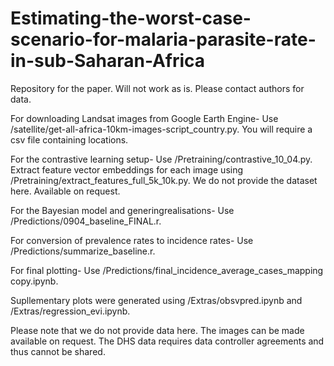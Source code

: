 # Estimating-the-worst-case-scenario-for-malaria-parasite-rate-in-sub-Saharan-Africa
Repository for the paper. Will not work as is. Please contact authors for data. 

For downloading Landsat images from Google Earth Engine- Use /satellite/get-all-africa-10km-images-script_country.py. You will require a csv file containing locations. 

For the contrastive learning setup- Use /Pretraining/contrastive_10_04.py. Extract feature vector embeddings for each image using /Pretraining/extract_features_full_5k_10k.py. We do not provide the dataset here. Available on request. 

For the Bayesian model and generingrealisations- Use /Predictions/0904_baseline_FINAL.r. 

For conversion of prevalence rates to incidence rates- Use /Predictions/summarize_baseline.r. 

For final plotting- Use /Predictions/final_incidence_average_cases_mapping copy.ipynb.

Supllementary plots were generated using /Extras/obsvpred.ipynb and /Extras/regression_evi.ipynb.

Please note that we do not provide data here. The images can be made available on request. The DHS data requires data controller agreements and thus cannot be shared. 


